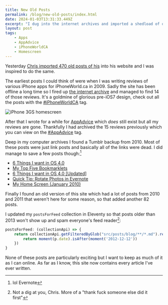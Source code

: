 ```yaml
---
title: New Old Posts
permalink: /blog/new-old-posts/index.html
date: 2024-01-03T13:31:33.449Z
excerpt: "I dug into the internet archives and imported a shedload of old posts"
layout: post
tags:
    - Apps
    - AppAdvice
    - iPhoneWorldCA
    - Homescreen
---
```


Yesterday [Chris imported 470 old posts of his](https://chrismcleod.dev/blog/new-year-old-posts/) into his website and I was inspired to do the same.

The earliest posts I could think of were when I was writing reviews of various iPhone apps for iPhoneWorld.ca in 2009. Sadly the site has been offline a long time so I fired up [the internet archive](https://archive.org) and managed to find 14 of those reviews. It's a goldmine of glorious pre-iOS7 design, check out all the posts with the [#iPhoneWorldCA](https://rknight.me/blog/tags/iphoneworldca/) tag.

![iPhone 3GS homescreen](https://rknightuk.s3.amazonaws.com/site/iphone-3gs.png)

After that I wrote for a while for [AppAdvice](https://appadvice.com) which _does_ still exist but all my reviews are gone. Thankfully I had archived the 15 reviews previously which you can view on the [#AppAdvice](https://rknight.me/blog/tags/appadvice/) tag.

Deep in my computer archives I found a Tumblr backup from 2010. Most of these posts were just link posts and basically all of the links were dead. I did manage to save a few posts though:[^1]

- [6 Things I want in OS 4.0](https://rknight.me/blog/6-things-i-want-in-os4/)
- [My Top Five Bookmarklets](https://rknight.me/blog/my-top-five-bookmarklets/)
- [6 Things I want in OS 4.0 [Updated]](https://rknight.me/blog/6-things-i-want-in-os4-updated/)
- [Quick Tip: Rotate Photos in Evernote](https://rknight.me/blog/quick-tip-rotate-photos-in-evernote/)
- [My Home Screen (January 2010)](https://rknight.me/blog/my-home-screen-january-2010/)

Finally I found an old version of this site which had a lot of posts from 2010 and 2011 that weren't here for some reason, so that added another 82 posts.

I updated my `postsForFeed` collection in Eleventy so that posts older than 2013 won't show up and spam everyone's feed reader[^2]:

```js
postsForFeed: (collectionApi) => {
    return collectionApi.getFilteredByGlob("src/posts/blog/**/*.md").reverse().filter(p => {
        return moment(p.date).isAfter(moment('2012-12-12'))
    })
}
```

None of these posts are particularly exciting but I want to keep as much of it as I can online. As far as I know, this site now contains every article I've ever written.


[^1]: lol Evernote
[^2]: Not a dig at you, Chris. More of a "thank fuck someone else did it first"